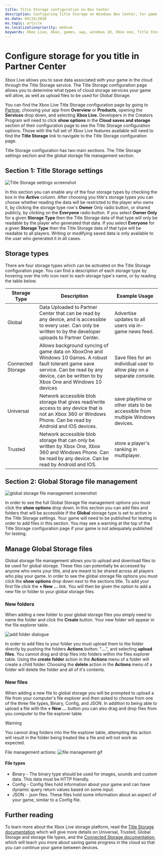 ```yaml
---
title: Title Storage configuration on Dev Center
description: Configuring Title Storage on Windows Dev Center, for game-save in the cloud.
ms.date: 04/24/2018
ms.topic: article
ms.localizationpriority: medium
keywords: Xbox Live, Xbox, games, uwp, windows 10, Xbox one, Title Storage, Partner Center
---
```

# Configure storage for you title in Partner Center

Xbox Live allows you to save data associated with your game in the cloud through the Title Storage service. The Title Storage configuration page allows you to determine what types of cloud storage services your game will allow, as well as upload files to be used for Global Storage.

You can find the Xbox Live Title Storage configuration page by going to [Partner](https://partner.microsoft.com/dashboard), choosing your app from **Overview** or **Products**, opening the **Services** drop down, and selecting **Xbox Live**. Developers in the Creators Program will need to click **show options** in the **Cloud saves and storage** section of their configuration page to see the Title Storage configuration options. Those with the full set of Xbox Live features available will need to find the **Title Storage** link to navigate to the Title Storage configuration page.

Title Storage configuration has two main sections. The Title Storage settings section and the global storage file management section.

## Section 1: Title Storage settings

![Title Storage settings screenshot](../../images/dev-center/title-storage/title-storage-settings.JPG)

In this section you can enable any of the four storage types by checking the box in the **Active** column. After choosing you title's storage types you can choose whether reading the data will be restricted to the player who owns it, by clicking the storage type row's **Owner** Only radio button, or shared publicly, by clicking on the **Everyone** radio button. If you select **Owner Only** for a given **Storage Type** then the Title Storage data of that type will only be readable by the player who generated that data. If you select **Everyone** for a given **Storage Type** then the Title Storage data of that type will be readable to all players. Writing or modifying saved data is only available to the user who generated it in all cases.

## Storage types

There are four storage types which can be activated on the Title Storage configuration page. You can find a description of each storage type by hovering over the info icon next to each storage type's name, or by reading the table below.

|Storage Type |Description |Example Usage  |
|---------|---------|---------|
|Global             |Data Uploaded to Partner Center that can be read by any device, and is accessible to every user. Can only be written to by the developer uploads to Partner Center. | Advertise updates to all users via in-game news feed.     |
|Connected Storage  |Allows background syncing of game data on XboxOne and Windows 10 Games. A robust fault tolerant game save service. Can be read by any device, can be written to by Xbox One and Windows 10 devices    | Save files for an individual user to allow play on a separate console.         |
|Universal          |Network accessible blob storage that gives read/write access to any device that is not an Xbox 360 or Windows Phone. Can be read by Android and IOS devices.      | save playtime or other stats to be accessible from multiple Windows devices.        |
|Trusted            |Network accessible blob storage that can only be written by Xbox One, Xbox 360 and Windows Phone. Can be read by any device. Can be read by Android and IOS.     | store a player's ranking in multiplayer.        |

## Section 2: Global Storage file management

![global storage file management screenshot](../../images/dev-center/title-storage/global-storage-file-management.JPG)

In order to see the full Global Storage file management options you must click the **show options** drop down. In this section you can add files and folders that will be accessible if the **Global** storage type is set to active in the Title Storage settings. Your game will need to be published for testing in order to add files in this section. You may see a warning at the top of the Title Storage configuration page if your game is not adequately published for testing.

## Manage Global Storage files

Global storage file management allows you to upload and download files to be used for global storage. These files can potentially be accessed by anyone who owns your title, and are meant to be shared across all players who play your game. In order to see the global storage file options you must click the **show options** drop down next to the sections title. To add your first file click the **+ New ...** link. You will then be given the option to add a new file or folder to your global storage files.

### New folders

When adding a new folder to your global storage files you simply need to name the folder and click the **Create** button. Your new folder will appear in the file explorer table.

![add folder dialogue](../../images/dev-center/title-storage/add-folder-global-storage-filled.JPG)

In order to add files to your folder you must upload them to the folder directly by pushing the folders **Actions** button: "**...**", and selecting **upload files**. You cannot drag and drop files into folders within the files explorer table. Using the **create folder** action in the **Actions** menu of a folder will create a child folder. Choosing the **delete** action in the **Actions** menu of a folder will delete the folder and all of it's contents.

### New files

When adding a new file to global storage you will be prompted to upload a file from your computer's file explorer and then asked to choose from one of the three file types, Binary, Config, and JSON. In addition to being able to upload a file with the **+ New ...** button you can also drag and drop files from you computer to the file explorer table.

> [!WARNING]
> You cannot drag folders into the file explorer table, attempting this action will result in the folder being treated like a file and will not work as expected.

File management actions:
![file management gif](../../images/dev-center/title-storage/global-storage-management.gif)

#### File types

* Binary - The binary type should be used for images, sounds and custom data. This data must be HTTP friendly.
* Config - Config files hold information about your game and can have dynamic query return values based on some input.
* JSON - .json files. These files hold some information about an aspect of your game, similar to a Config file.

## Further reading

To learn more about the Xbox Live storage platform, read the [Title Storage documentation](../../storage-platform/xbox-live-title-storage/xbox-live-title-storage.md) which will give more details on Universal, Trusted, Global Storage and storage file types, and the [Connected Storage documentation](../../storage-platform/connected-storage/connected-storage-overview.md), which will teach you more about saving game progress in the cloud so that you can continue your game between devices.